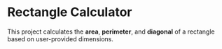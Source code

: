 # Rectangle Calculator

This project calculates the **area**, **perimeter**, and **diagonal** of a rectangle based on user-provided dimensions.


